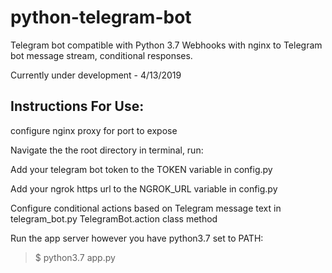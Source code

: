 # python-telegram-bot
Telegram bot compatible with Python 3.7 Webhooks with nginx to Telegram bot message stream, conditional responses.

Currently under development - 4/13/2019

## Instructions For Use:
configure nginx proxy for port to expose

Navigate the the root directory in terminal, run:


Add your telegram bot token to the TOKEN variable in config.py

Add your ngrok https url to the NGROK_URL variable in config.py

Configure conditional actions based on Telegram message text in telegram_bot.py TelegramBot.action class method

Run the app server however you have python3.7 set to PATH:
> $ python3.7 app.py
